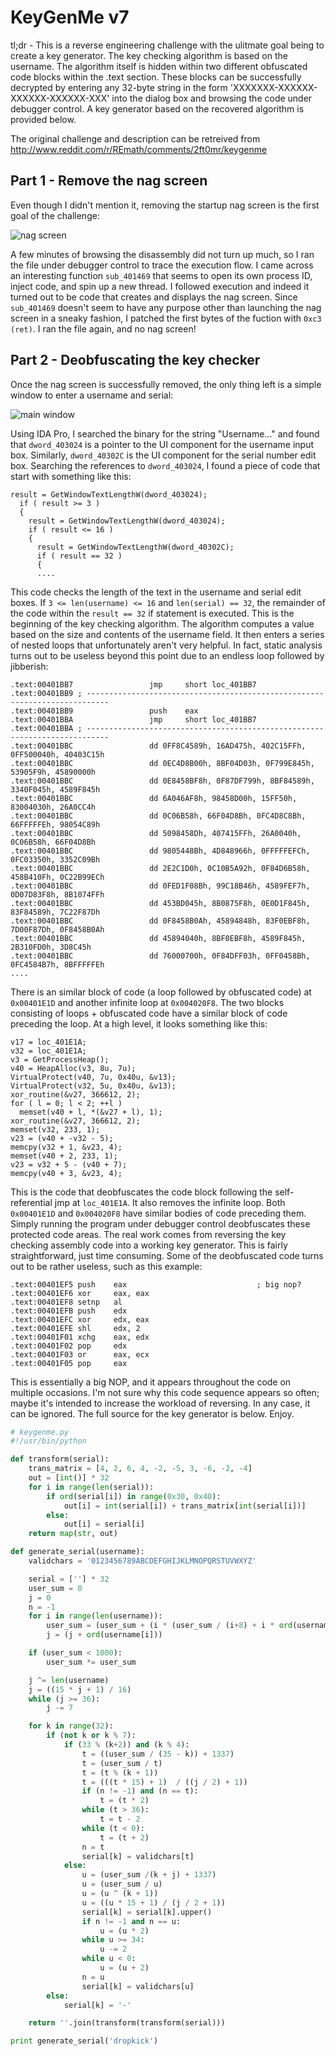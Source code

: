 # KeyGenMe v7

tl;dr - This is a reverse engineering challenge with the ulitmate goal being to create a key generator.  The key checking algorithm is based on the username.  The algorithm itself is hidden within two different obfuscated code blocks within the .text section.  These blocks can be successfully decrypted by entering any 32-byte string in the form 'XXXXXXX-XXXXXX-XXXXXX-XXXXXX-XXX' into the dialog box and browsing the code under debugger control.  A key generator based on the recovered algorithm is provided below.

The original challenge and description can be retreived from http://www.reddit.com/r/REmath/comments/2ft0mr/keygenme

## Part 1 - Remove the nag screen

Even though I didn't mention it, removing the startup nag screen is the first goal of the challenge:

![nag screen](http://i.imgur.com/6vVRGVf.png)

A few minutes of browsing the disassembly did not turn up much, so I ran the file under debugger control to trace the execution flow.  I came across an interesting function `sub_401469` that seems to open its own process ID, inject code, and spin up a new thread.  I followed execution and indeed it turned out to be code that creates and displays the nag screen.  Since `sub_401469` doesn't seem to have any purpose other than launching the nag screen in a sneaky fashion, I patched the first bytes of the fuction with `0xc3 (ret)`.  I ran the file again, and no nag screen!


## Part 2 - Deobfuscating the key checker

Once the nag screen is successfully removed, the only thing left is a simple window to enter a username and serial:

![main window](http://i.imgur.com/B23Q6Xy.png)

Using IDA Pro, I searched the binary for the string "Username..." and found that `dword_403024` is a pointer to the UI component for the username input box.  Similarly, `dword_40302C` is the UI component for the serial number edit box.  Searching the references to `dword_403024`, I found a piece of code that start with something like this:
```
result = GetWindowTextLengthW(dword_403024);
  if ( result >= 3 )
  {
    result = GetWindowTextLengthW(dword_403024);
    if ( result <= 16 )
    {
      result = GetWindowTextLengthW(dword_40302C);
      if ( result == 32 )
      {
      ....
```
This code checks the length of the text in the username and serial edit boxes.  If `3 <= len(username) <= 16` and `len(serial) == 32`, the remainder of the code within the `result == 32` if statement is executed.  This is the beginning of the key checking algorithm.  The algorithm computes a value based on the size and contents of the username field.  It then enters a series of nested loops that unfortunately aren't very helpful.  In fact, static analysis turns out to be useless beyond this point due to an endless loop followed by jibberish:
```
.text:00401BB7                 jmp     short loc_401BB7
.text:00401BB9 ; ---------------------------------------------------------------------------
.text:00401BB9                 push    eax
.text:00401BBA                 jmp     short loc_401BB7
.text:00401BBA ; ---------------------------------------------------------------------------
.text:00401BBC                 dd 0FF8C4589h, 16AD475h, 402C15FFh, 0FF500040h, 40403C15h
.text:00401BBC                 dd 0EC4D8B00h, 8BF04D03h, 0F799E845h, 53905F9h, 45890000h
.text:00401BBC                 dd 0E8458BF8h, 0F87DF799h, 8BF84589h, 3340F045h, 4589F845h
.text:00401BBC                 dd 6A046AF8h, 98458D00h, 15FF50h, 83004030h, 26A0CC4h
.text:00401BBC                 dd 0C06B58h, 66F04D8Bh, 0FC4D8C8Bh, 66FFFFFEh, 98054C89h
.text:00401BBC                 dd 5098458Dh, 407415FFh, 26A0040h, 0C06B58h, 66F04D8Bh
.text:00401BBC                 dd 9805448Bh, 4D848966h, 0FFFFFEFCh, 0FC03350h, 3352C09Bh
.text:00401BBC                 dd 2E2C1D0h, 0C10B5A92h, 0F84D6B58h, 458B410Fh, 0C22B99ECh
.text:00401BBC                 dd 0FED1F08Bh, 99C18B46h, 4589FEF7h, 0D07D83F8h, 8B1074FFh
.text:00401BBC                 dd 453BD045h, 8B0875F8h, 0E0D1F845h, 83F84589h, 7C22F87Dh
.text:00401BBC                 dd 0F8458B0Ah, 45894848h, 83F0EBF8h, 7D00F87Dh, 0F8458B0Ah
.text:00401BBC                 dd 45894040h, 8BF0EBF8h, 4589F845h, 2B310FD0h, 3D8C45h
.text:00401BBC                 dd 76000700h, 0F84DFF03h, 0FF0458Bh, 0FC4584B7h, 8BFFFFFEh
....
```
There is an similar block of code (a loop followed by obfuscated code) at `0x00401E1D` and another infinite loop at `0x004020F8`.  The two blocks consisting of loops + obfuscated code have a similar block of code preceding the loop.  At a high level, it looks something like this:
```
v17 = loc_401E1A;
v32 = loc_401E1A;
v3 = GetProcessHeap();
v40 = HeapAlloc(v3, 8u, 7u);
VirtualProtect(v40, 7u, 0x40u, &v13);
VirtualProtect(v32, 5u, 0x40u, &v13);
xor_routine(&v27, 366612, 2);
for ( l = 0; l < 2; ++l )
  memset(v40 + l, *(&v27 + l), 1);
xor_routine(&v27, 366612, 2);
memset(v32, 233, 1);
v23 = (v40 + -v32 - 5);
memcpy(v32 + 1, &v23, 4);
memset(v40 + 2, 233, 1);
v23 = v32 + 5 - (v40 + 7);
memcpy(v40 + 3, &v23, 4);
```
This is the code that deobfuscates the code block following the self-referential jmp at `loc_401E1A`.  It also removes the infinite loop.  Both `0x00401E1D` and `0x004020F8` have similar bodies of code preceding them.  Simply running the program under debugger control deobfuscates these protected code areas.  The real work comes from reversing the key checking assembly code into a working key generator.  This is fairly straightforward, just time consuming.  Some of the deobfuscated code turns out to be rather useless, such as this example:
```
.text:00401EF5 push    eax                             ; big nop?
.text:00401EF6 xor     eax, eax
.text:00401EF8 setnp   al
.text:00401EFB push    edx
.text:00401EFC xor     edx, eax
.text:00401EFE shl     edx, 2
.text:00401F01 xchg    eax, edx
.text:00401F02 pop     edx
.text:00401F03 or      eax, ecx
.text:00401F05 pop     eax
```
This is essentially a big NOP, and it appears throughout the code on multiple occasions.  I'm not sure why this code sequence appears so often; maybe it's intended to increase the workload of reversing.  In any case, it can be ignored.  The full source for the key generator is below.  Enjoy.

```python
# keygenme.py
#!/usr/bin/python

def transform(serial):
    trans_matrix = [4, 2, 6, 4, -2, -5, 3, -6, -2, -4]
    out = [int()] * 32
    for i in range(len(serial)):
        if ord(serial[i]) in range(0x30, 0x40):
            out[i] = int(serial[i]) + trans_matrix[int(serial[i])]
        else:
            out[i] = serial[i]
    return map(str, out)

def generate_serial(username):
    validchars = '0123456789ABCDEFGHIJKLMNOPQRSTUVWXYZ'

    serial = [''] * 32
    user_sum = 0
    j = 0
    n = -1
    for i in range(len(username)):
        user_sum = (user_sum + (i * (user_sum / (i+8) + i * ord(username[i]))))
        j = (j + ord(username[i]))

    if (user_sum < 1000):
        user_sum *= user_sum

    j ^= len(username)
    j = ((15 * j + 1) / 16)
    while (j >= 36):
        j -= 7

    for k in range(32):
        if (not k or k % 7):
            if (33 % (k+2)) and (k % 4):
                t = ((user_sum / (35 - k)) + 1337)
                t = (user_sum / t)
                t = (t % (k + 1))
                t = (((t * 15) + 1)  / ((j / 2) + 1))
                if (n != -1) and (n == t):
                    t = (t * 2)
                while (t > 36):
                    t = t - 2
                while (t < 0):
                    t = (t + 2)
                n = t
                serial[k] = validchars[t]
            else:
                u = (user_sum /(k + j) + 1337)
                u = (user_sum / u)
                u = (u ^ (k + 1))
                u = ((u * 15 + 1) / (j / 2 + 1))
                serial[k] = serial[k].upper()
                if n != -1 and n == u:
                    u = (u * 2)
                while u >= 34:
                    u -= 2
                while u < 0:
                    u = (u + 2)
                n = u
                serial[k] = validchars[u]
        else:
            serial[k] = '-'

    return ''.join(transform(transform(serial)))

print generate_serial('dropkick')
```
